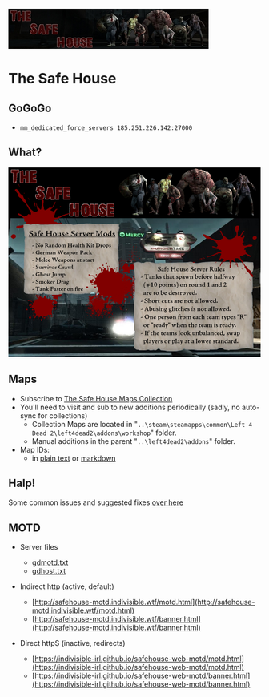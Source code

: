 ![Safe House](/img/banner_00.jpg)

# The Safe House 

## GoGoGo

 * `mm_dedicated_force_servers 185.251.226.142:27000`

## What? 

![Safe House MOTD](/img/motd_00.png)

## Maps

* Subscribe to [The Safe House Maps Collection](https://steamcommunity.com/sharedfiles/filedetails/?id=1924119212)
* You'll need to visit and sub to new additions periodically (sadly, no auto-sync for collections)
  - Collection Maps are located in "`..\steam\steamapps\common\Left 4 Dead 2\left4dead2\addons\workshop`" folder.
  - Manual additions in the parent "`..\left4dead2\addons`" folder. 
* Map IDs: 
  - in [plain text](https://raw.githubusercontent.com/indivisible-irl/safehouse-web-motd/master/map-ids.txt) or [markdown](/map-ids)


## Halp!

Some common issues and suggested fixes [over here](/help)


## MOTD

* Server files
  - [gdmotd.txt](https://raw.githubusercontent.com/indivisible-irl/safehouse-web-motd/master/gdmotd.txt)
  - [gdhost.txt](https://raw.githubusercontent.com/indivisible-irl/safehouse-web-motd/master/gdhost.txt)

* Indirect http (active, default)
  - [http://safehouse-motd.indivisible.wtf/motd.html](http://safehouse-motd.indivisible.wtf/motd.html)  
  - [http://safehouse-motd.indivisible.wtf/banner.html](http://safehouse-motd.indivisible.wtf/banner.html)  

* Direct httpS (inactive, redirects)
  - [https://indivisible-irl.github.io/safehouse-web-motd/motd.html](https://indivisible-irl.github.io/safehouse-web-motd/motd.html)
  - [https://indivisible-irl.github.io/safehouse-web-motd/banner.html](https://indivisible-irl.github.io/safehouse-web-motd/banner.html)
